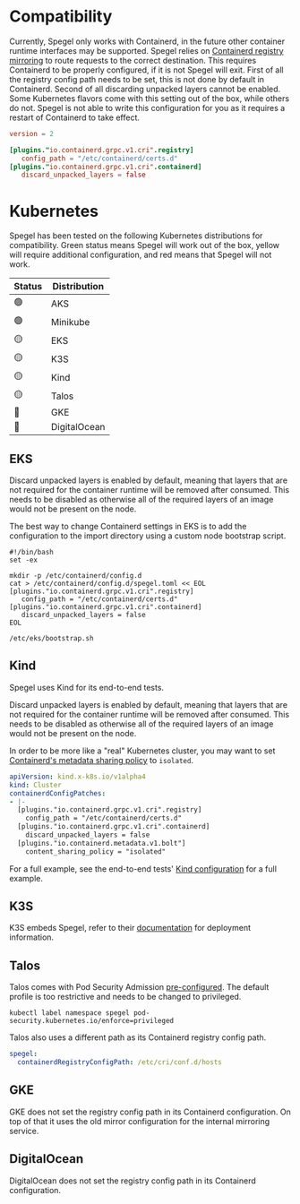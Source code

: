 # Compatibility 

Currently, Spegel only works with Containerd, in the future other container runtime interfaces may be supported. Spegel relies on [Containerd registry mirroring](https://github.com/containerd/containerd/blob/main/docs/hosts.md#cri) to route requests to the correct destination.
This requires Containerd to be properly configured, if it is not Spegel will exit. First of all the registry config path needs to be set, this is not done by default in Containerd. Second of all discarding unpacked layers cannot be enabled.
Some Kubernetes flavors come with this setting out of the box, while others do not. Spegel is not able to write this configuration for you as it requires a restart of Containerd to take effect.

```toml
version = 2

[plugins."io.containerd.grpc.v1.cri".registry]
   config_path = "/etc/containerd/certs.d"
[plugins."io.containerd.grpc.v1.cri".containerd]
   discard_unpacked_layers = false
```

# Kubernetes

Spegel has been tested on the following Kubernetes distributions for compatibility. Green status means Spegel will work out of the box, yellow will require additional configuration, and red means that Spegel will not work.

| Status | Distribution |
| --- | --- |
| :green_circle: | AKS |
| :green_circle: | Minikube |
| :yellow_circle: | EKS |
| :yellow_circle: | K3S |
| :yellow_circle: | Kind |
| :yellow_circle: | Talos |
| :red_circle: | GKE |
| :red_circle: | DigitalOcean |

## EKS

Discard unpacked layers is enabled by default, meaning that layers that are not required for the container runtime will be removed after consumed.
This needs to be disabled as otherwise all of the required layers of an image would not be present on the node.

The best way to change Containerd settings in EKS is to add the configuration to the import directory using a custom node bootstrap script.

```shell
#!/bin/bash
set -ex

mkdir -p /etc/containerd/config.d
cat > /etc/containerd/config.d/spegel.toml << EOL
[plugins."io.containerd.grpc.v1.cri".registry]
   config_path = "/etc/containerd/certs.d"
[plugins."io.containerd.grpc.v1.cri".containerd]
   discard_unpacked_layers = false
EOL

/etc/eks/bootstrap.sh
```

## Kind

Spegel uses Kind for its end-to-end tests.

Discard unpacked layers is enabled by default, meaning that layers that are not required for the container runtime will be removed after consumed.
This needs to be disabled as otherwise all of the required layers of an image would not be present on the node.

In order to be more like a "real" Kubernetes cluster, you may want to set [Containerd's metadata sharing policy](https://github.com/containerd/containerd/blob/main/docs/ops.md#bolt-metadata-plugin) to `isolated`.

```yaml
apiVersion: kind.x-k8s.io/v1alpha4
kind: Cluster
containerdConfigPatches:
- |-
  [plugins."io.containerd.grpc.v1.cri".registry]
    config_path = "/etc/containerd/certs.d"
  [plugins."io.containerd.grpc.v1.cri".containerd]
    discard_unpacked_layers = false
  [plugins."io.containerd.metadata.v1.bolt"]
    content_sharing_policy = "isolated"
```

For a full example, see the end-to-end tests' [Kind configuration](../test/e2e/kind-config-iptables.yaml) for a full example.

## K3S

K3S embeds Spegel, refer to their [documentation](https://docs.k3s.io/installation/registry-mirror?_highlight=spegel) for deployment information.

## Talos

Talos comes with Pod Security Admission [pre-configured](https://www.talos.dev/latest/kubernetes-guides/configuration/pod-security/). The default profile is too restrictive and needs to be changed to privileged.

```shell
kubectl label namespace spegel pod-security.kubernetes.io/enforce=privileged
```

Talos also uses a different path as its Containerd registry config path.

```yaml
spegel:
  containerdRegistryConfigPath: /etc/cri/conf.d/hosts
```

## GKE

GKE does not set the registry config path in its Containerd configuration. On top of that it uses the old mirror configuration for the internal mirroring service.

## DigitalOcean

DigitalOcean does not set the registry config path in its Containerd configuration.
